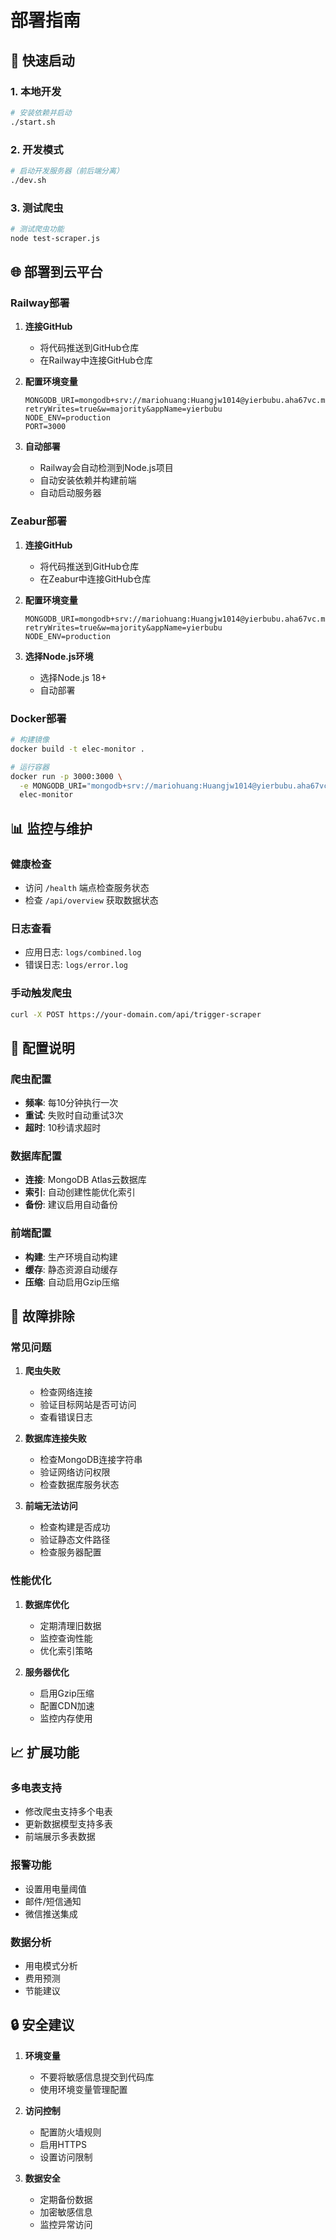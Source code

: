 # 部署指南

## 🚀 快速启动

### 1. 本地开发
```bash
# 安装依赖并启动
./start.sh
```

### 2. 开发模式
```bash
# 启动开发服务器（前后端分离）
./dev.sh
```

### 3. 测试爬虫
```bash
# 测试爬虫功能
node test-scraper.js
```

## 🌐 部署到云平台

### Railway部署

1. **连接GitHub**
   - 将代码推送到GitHub仓库
   - 在Railway中连接GitHub仓库

2. **配置环境变量**
   ```
   MONGODB_URI=mongodb+srv://mariohuang:Huangjw1014@yierbubu.aha67vc.mongodb.net/?retryWrites=true&w=majority&appName=yierbubu
   NODE_ENV=production
   PORT=3000
   ```

3. **自动部署**
   - Railway会自动检测到Node.js项目
   - 自动安装依赖并构建前端
   - 自动启动服务器

### Zeabur部署

1. **连接GitHub**
   - 将代码推送到GitHub仓库
   - 在Zeabur中连接GitHub仓库

2. **配置环境变量**
   ```
   MONGODB_URI=mongodb+srv://mariohuang:Huangjw1014@yierbubu.aha67vc.mongodb.net/?retryWrites=true&w=majority&appName=yierbubu
   NODE_ENV=production
   ```

3. **选择Node.js环境**
   - 选择Node.js 18+
   - 自动部署

### Docker部署

```bash
# 构建镜像
docker build -t elec-monitor .

# 运行容器
docker run -p 3000:3000 \
  -e MONGODB_URI="mongodb+srv://mariohuang:Huangjw1014@yierbubu.aha67vc.mongodb.net/?retryWrites=true&w=majority&appName=yierbubu" \
  elec-monitor
```

## 📊 监控与维护

### 健康检查
- 访问 `/health` 端点检查服务状态
- 检查 `/api/overview` 获取数据状态

### 日志查看
- 应用日志: `logs/combined.log`
- 错误日志: `logs/error.log`

### 手动触发爬虫
```bash
curl -X POST https://your-domain.com/api/trigger-scraper
```

## 🔧 配置说明

### 爬虫配置
- **频率**: 每10分钟执行一次
- **重试**: 失败时自动重试3次
- **超时**: 10秒请求超时

### 数据库配置
- **连接**: MongoDB Atlas云数据库
- **索引**: 自动创建性能优化索引
- **备份**: 建议启用自动备份

### 前端配置
- **构建**: 生产环境自动构建
- **缓存**: 静态资源自动缓存
- **压缩**: 自动启用Gzip压缩

## 🚨 故障排除

### 常见问题

1. **爬虫失败**
   - 检查网络连接
   - 验证目标网站是否可访问
   - 查看错误日志

2. **数据库连接失败**
   - 检查MongoDB连接字符串
   - 验证网络访问权限
   - 检查数据库服务状态

3. **前端无法访问**
   - 检查构建是否成功
   - 验证静态文件路径
   - 检查服务器配置

### 性能优化

1. **数据库优化**
   - 定期清理旧数据
   - 监控查询性能
   - 优化索引策略

2. **服务器优化**
   - 启用Gzip压缩
   - 配置CDN加速
   - 监控内存使用

## 📈 扩展功能

### 多电表支持
- 修改爬虫支持多个电表
- 更新数据模型支持多表
- 前端展示多表数据

### 报警功能
- 设置用电量阈值
- 邮件/短信通知
- 微信推送集成

### 数据分析
- 用电模式分析
- 费用预测
- 节能建议

## 🔒 安全建议

1. **环境变量**
   - 不要将敏感信息提交到代码库
   - 使用环境变量管理配置

2. **访问控制**
   - 配置防火墙规则
   - 启用HTTPS
   - 设置访问限制

3. **数据安全**
   - 定期备份数据
   - 加密敏感信息
   - 监控异常访问
